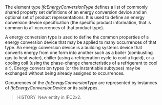 ﻿The element type _IfcEnergyConversionType_ defines a list of commonly shared property set definitions of an energy conversion device and an optional set of product representations. It is used to define an energy conversion device specification (the specific product information, that is common to all occurrences of that product type).

A energy conversion type is used to define the common properties of a energy conversion device that may be applied to many occurrences of that type. An energy conversion device is a building systems device that converts energy from one form into another such as a boiler (combusting gas to heat water), chiller (using a refrigeration cycle to cool a liquid), or a cooling coil (using the phase-change characteristics of a refrigerant to cool air). Energy conversion types (or the instantiable subtypes) may be exchanged without being already assigned to occurrences.

Occurrences of the _IfcEnergyConversionType_ are represented by instances of _IfcEnergyConversionDevice_ or its subtypes.

> HISTORY&nbsp; New entity in IFC2x2.